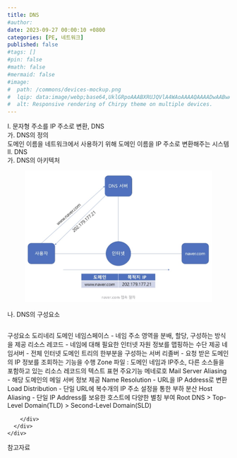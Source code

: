 ```yaml
---
title: DNS
#author: 
date: 2023-09-27 00:00:10 +0800
categories: [PE, 네트워크]
published: false
#tags: []
#pin: false
#math: false
#mermaid: false
#image:
#  path: /commons/devices-mockup.png
#  lqip: data:image/webp;base64,UklGRpoAAABXRUJQVlA4WAoAAAAQAAAADwAABwAAQUxQSDIAAAARL0AmbZurmr57yyIiqE8oiG0bejIYEQTgqiDA9vqnsUSI6H+oAERp2HZ65qP/VIAWAFZQOCBCAAAA8AEAnQEqEAAIAAVAfCWkAALp8sF8rgRgAP7o9FDvMCkMde9PK7euH5M1m6VWoDXf2FkP3BqV0ZYbO6NA/VFIAAAA
#  alt: Responsive rendering of Chirpy theme on multiple devices.
---
```


<div class="post-wrap">
  <div class="para">
    <div class="para-title">
      I. 문자형 주소를 IP 주소로 변환, DNS
    </div>
    <div class="para-cntnt">
      <div class="para">
        <div class="para-title">
          가. DNS의 정의
        </div>
        <div class="para-cntnt">
            도메인 이름을 네트워크에서 사용하기 위해 도메인 이름을 IP 주소로 변환해주는 시스템
        </div>
      </div>
    </div>
  </div>
  
  <div class="para">
    <div class="para-title">
      II. DNS
    </div>
    <div class="para-cntnt">
      <div class="para">
        <div class="para-title">
          가. DNS의 아키텍처
        </div>
        <div class="para-cntnt">
          <figure class="post-figure">
            <img src="/assets/img/posts/DNS.png" alt="DNS">
<!--            <figcaption>Source: Unveiling the Metaverse: Exploring Emerging Trends, Multifaceted Perspectives, and Future Challenges</figcaption>-->
          </figure>
        </div>
      </div>
      <div class="para">
        <div class="para-title">
          나. DNS의 구성요소
        </div>
        <div class="para-cntnt">
          <table class="post-table">
          </table>
          구성요소 도리네리
  도메인 네임스페이스 - 네임 주소 영역을 분배, 할당, 구성하는 방식을 제공
  리소스 레코드 - 네임에 대해 필요한 인터넷 자원 정보를 맵핑하는 수단 제공
  네임서버 - 전체 인터넷 도메인 트리의 한부분을 구성하는 서버
  리졸버 - 요청 받은 도메인의 IP 정보를 조회하는 기능을 수행
  Zone 파일 : 도메인 네임과 IP주소, 다른 소스들을 포함하고 있는 리소스 레코드의 텍스트 표현
주요기능 메네로호
  Mail Server Aliasing - 해당 도메인의 메일 서버 정보 제공
  Name Resolution - URL을 IP Address로 변환
  Load Distribution - 단일 URL에 복수개의 IP 주소 설정을 통한 부하 분산
  Host Aliasing - 단일 IP Address를 보유한 호스트에 다양한 별칭 부여
Root DNS &gt; Top-Level Domain(TLD) &gt; Second-Level Domain(SLD)

        </div>
      </div>
    </div>
  </div>

  <div class="refr-wrap">
    <div class="refr-title">
        참고자료
    </div>
    <ol class="refr-list">
    <!--    <li>(나현식, 최대선) <a target="_blank" href="https://scienceon.kisti.re.kr/commons/util/originalView.do?cn=JAKO202225948430499&oCn=JAKO202225948430499&dbt=JAKO&journal=NJOU00291864">메타버스 보안 위협 요소 및 대응 방안 검토</a></li>-->
    <!--    <li>(M. Uddin, S. Manickam, H. Ullah, M. Obaidat and A. Dandoush) <a target="_blank" href="https://ieeexplore.ieee.org/abstract/document/10138386">Unveiling the Metaverse: Exploring Emerging Trends, Multifaceted Perspectives, and Future Challenges</a></li>-->
    </ol>
  </div>
</div>

